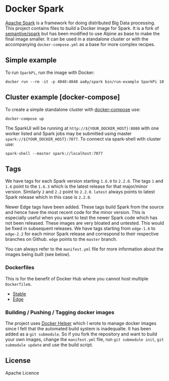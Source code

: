 # Docker Spark

[Apache Spark](http://spark.apache.org) is a framework for doing distributed Big Data processing. This project contains files to build a Docker image for Spark. It is a fork of [semantive/spark](https://github.com/Semantive/docker-spark) but has been modified to use Alpine as base to make the final image smaller. It can be used in a standalone cluster or with the accompanying `docker-compose.yml` as a base for more complex recipes.

## Simple example

To run `SparkPi`, run the image with Docker:

```
docker run --rm -it -p 4040:4040 aa8y/spark bin/run-example SparkPi 10
```

## Cluster example [docker-compose]

To create a simple standalone cluster with [docker-compose](http://docs.docker.com/compose) use:

```
docker-compose up
```

The SparkUI will be running at `http://${YOUR_DOCKER_HOST}:8080` with one worker listed and Spark jobs may be submitted using master `spark://${YOUR_DOCKER_HOST}:7077`. To connect via spark-shell with cluster use:

```
spark-shell --master spark://localhost:7077
```

## Tags

We have tags for each Spark version starting `1.6.0` to `2.2.0`. The tags `1` and `1.6` point to the `1.6.3` which is the latest release for that major/minor version. Similarly `2` and `2.2` point to `2.2.0`. `latest` always points to latest Spark release which in this case is `2.2.0`.

Newer Edge tags have been added. These tags build Spark from the source and hence have the most recent code for the minor version. This is especially useful when you want to test the newer Spark code which has not been released. These images are very bloated and untested. This would be fixed in subsequent releases. We have tags starting from `edge-1.6` to `edge-2.2` for each minor Spark release and correspond to their respective branches on Github. `edge` points to the `master` branch.

You can always refer to the `manifest.yml` file for more information about the images being built (see below).

### Dockerfiles

This is for the benefit of Docker Hub where you cannot host multiple `Dockerfile`s.
* [Stable](https://github.com/aa8y/docker-spark/blob/master/stable/Dockerfile)
* [Edge](https://github.com/aa8y/docker-spark/blob/master/edge/Dockerfile)

### Building / Pushing / Tagging docker images

The project uses [Docker Helper](https://github.com/aa8y/docker-helper) which I wrote to manage docker images since I felt that the automated build system is inadequalte. It has been added as a `git submodule`. So if you fork the repository and want to build your own images, change the `manifest.yml` file, run `git submodule init`, `git submodule update` and use the build script.

## License

Apache Licence

